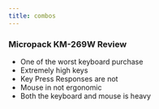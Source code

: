 ```yaml
---
title: combos
---
```


### Micropack KM-269W Review

- One of the worst keyboard purchase
- Extremely high keys
- Key Press Responses are not
- Mouse in not ergonomic
- Both the keyboard and mouse is heavy